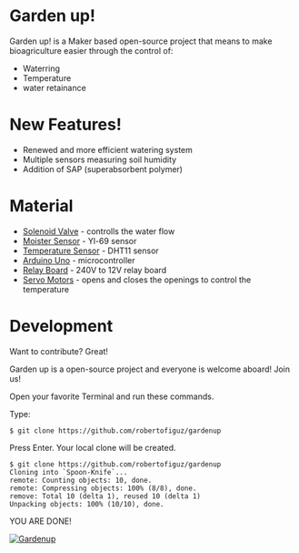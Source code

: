 # Garden up!

Garden up! is a Maker based open-source project that means to make bioagriculture easier through the control of:

  - Waterring
  - Temperature
  - water retainance

# New Features!

  - Renewed and more efficient watering system
  - Multiple sensors measuring soil humidity
  - Addition of SAP (superabsorbent polymer)




# Material

* [Solenoid Valve](http://www.botnroll.com/pt/biometricos/572-electrovalvula-12v-3-4.html?search_query=Solenoid+Valve&results=3) - controlls the water flow
* [Moister Sensor](http://www.botnroll.com/pt/temperatura/788-sensor-de-humidade-no-solo.html?search_query=moisture+sensor&results=10) - Yl-69 sensor
* [Temperature Sensor](http://www.botnroll.com/pt/temperatura/755-sensor-de-temperatura-e-humidade-dht11.html?search_query=dht&results=12) - DHT11 sensor
* [Arduino Uno](https://store.arduino.cc/usa/arduino-uno-rev3) - microcontroller
* [Relay Board](http://www.ebay.co.uk/itm/12V-1-Channel-Relay-Board-Module-Active-Low-/263072822134) - 240V to 12V relay board
* [Servo Motors](http://www.botnroll.com/pt/servos/789-servo-towerpro-sg5010.html?search_query=servo&results=102) - opens and closes the openings to control the temperature


# Development

Want to contribute? Great!

Garden up is a open-source project and everyone is welcome aboard!
Join us!

Open your favorite Terminal and run these commands.

Type:
```{r, engine='sh', count_lines}
$ git clone https://github.com/robertofiguz/gardenup
```

Press Enter. Your local clone will be created.
```{r, engine='sh', count_lines}
$ git clone https://github.com/robertofiguz/gardenup
Cloning into `Spoon-Knife`...
remote: Counting objects: 10, done.
remote: Compressing objects: 100% (8/8), done.
remove: Total 10 (delta 1), reused 10 (delta 1)
Unpacking objects: 100% (10/10), done.
```
YOU ARE DONE!



[//]: # (These are reference links used in the body of this note and get stripped out when the markdown processor does its job. There is no need to format nicely because it shouldn't be seen. Thanks SO - http://stackoverflow.com/questions/4823468/store-comments-in-markdown-syntax)


   [dill]: <https://github.com/joemccann/dillinger>
   [git-repo-url]: <https://github.com/joemccann/dillinger.git>
   [john gruber]: <http://daringfireball.net>
   [df1]: <http://daringfireball.net/projects/markdown/>
   [markdown-it]: <https://github.com/markdown-it/markdown-it>
   [Ace Editor]: <http://ace.ajax.org>
   [node.js]: <http://nodejs.org>
   [Twitter Bootstrap]: <http://twitter.github.com/bootstrap/>
   [jQuery]: <http://jquery.com>
   [@tjholowaychuk]: <http://twitter.com/tjholowaychuk>
   [express]: <http://expressjs.com>
   [AngularJS]: <http://angularjs.org>
   [Gulp]: <http://gulpjs.com>

   [PlDb]: <https://github.com/joemccann/dillinger/tree/master/plugins/dropbox/README.md>
   [PlGh]: <https://github.com/joemccann/dillinger/tree/master/plugins/github/README.md>
   [PlGd]: <https://github.com/joemccann/dillinger/tree/master/plugins/googledrive/README.md>
   [PlOd]: <https://github.com/joemccann/dillinger/tree/master/plugins/onedrive/README.md>
   [PlMe]: <https://github.com/joemccann/dillinger/tree/master/plugins/medium/README.md>
   [PlGa]: <https://github.com/RahulHP/dillinger/blob/master/plugins/googleanalytics/README.md>


[![Gardenup](https://lh6.googleusercontent.com/pm1fBPmX6WYpLp1rSMP4VqIUpTY-wd5Lb4r4pK8hfo1AnmaEDUB3kI8QNX2I9k9kgB5Gk7y4z_m6YDI=w2880-h1354)](https://twitter.com/roberto_figuz)
